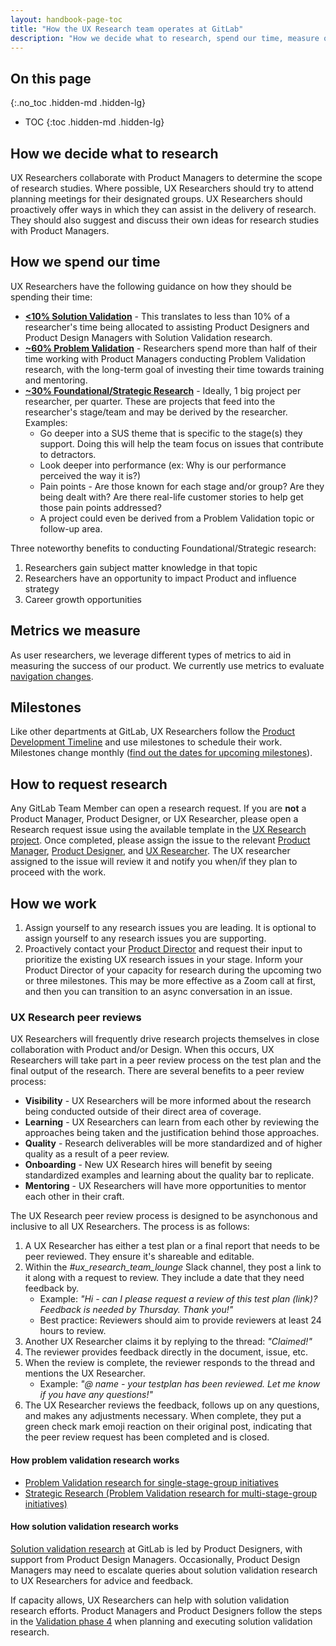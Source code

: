 ```yaml
---
layout: handbook-page-toc
title: "How the UX Research team operates at GitLab"
description: "How we decide what to research, spend our time, measure our success, and more"
---
```


## On this page
{:.no_toc .hidden-md .hidden-lg}

- TOC
{:toc .hidden-md .hidden-lg}


## How we decide what to research
UX Researchers collaborate with Product Managers to determine the scope of research studies. Where possible, UX Researchers should try to attend planning meetings for their designated groups.
UX Researchers should proactively offer ways in which they can assist in the delivery of research. They should also suggest and discuss their own ideas for research studies with Product Managers.

## How we spend our time
UX Researchers have the following guidance on how they should be spending their time:

* **[<10% Solution Validation](/handbook/engineering/ux/ux-research-training/solution-validation-and-methods/)** - This translates to less than 10% of a researcher's time being allocated to assisting Product Designers and Product Design Managers with Solution Validation research.
* **[~60% Problem Validation](/handbook/engineering/ux/ux-research-training/problem-validation-and-methods/)** - Researchers spend more than half of their time working with Product Managers conducting Problem Validation research, with the long-term goal of investing their time towards training and mentoring.
* **[~30% Foundational/Strategic Research](/handbook/engineering/ux/ux-research-training/strategic-research-at-gitlab/)** - Ideally, 1 big project per researcher, per quarter. These are projects that feed into the researcher's stage/team and may be derived by the researcher. Examples:
    * Go deeper into a SUS theme that is specific to the stage(s) they support. Doing this will help the team focus on issues that contribute to detractors.
    * Look deeper into performance (ex: Why is our performance perceived the way it is?)
    * Pain points - Are those known for each stage and/or group? Are they being dealt with? Are there real-life customer stories to help get those pain points addressed?
    * A project could even be derived from a Problem Validation topic or follow-up area.

Three noteworthy benefits to conducting Foundational/Strategic research:
1. Researchers gain subject matter knowledge in that topic
1. Researchers have an opportunity to impact Product and influence strategy
1. Career growth opportunities

## Metrics we measure
As user researchers, we leverage different types of metrics to aid in measuring the success of our product. We currently use metrics to evaluate [navigation changes](/handbook/engineering/ux/ux-research-training/evaluating-navigation/). 

## Milestones
Like other departments at GitLab, UX Researchers follow the [Product Development Timeline](/handbook/engineering/workflow/#product-development-timeline) and use milestones to schedule their work. Milestones change monthly ([find out the dates for upcoming milestones](https://gitlab.com/groups/gitlab-org/-/milestones)).

## How to request research
Any GitLab Team Member can open a research request. If you are **not** a Product Manager, Product Designer, or UX Researcher, please open a Research request issue using the available template in the [UX Research project](https://gitlab.com/gitlab-org/ux-research/). Once completed, please assign the issue to the relevant [Product Manager](/handbook/product/categories/), [Product Designer](/handbook/product/categories/), and [UX Researcher](https://about.gitlab.com/company/team/?department=ux-research-team). The UX researcher assigned to the issue  will review it and notify you when/if they plan to proceed with the work.

## How we work
1. Assign yourself to any research issues you are leading. It is optional to assign yourself to any research issues you are supporting.
1. Proactively contact your [Product Director](/handbook/product/categories/) and request their input to prioritize the existing UX research issues in your stage. Inform your Product Director of your capacity for research during the upcoming two or three milestones. This may be more effective as a Zoom call at first, and then you can transition to an async conversation in an issue.

### UX Research peer reviews
UX Researchers will frequently drive research projects themselves in close collaboration with Product and/or Design.  When this occurs, UX Researchers will take part in a peer review process on the test plan and the final output of the research.  There are several benefits to a peer review process: 
- **Visibility** - UX Researchers will be more informed about the research being conducted outside of their direct area of coverage.
- **Learning** - UX Researchers can learn from each other by reviewing the approaches being taken and the justification behind those approaches.
- **Quality** - Research deliverables will be more standardized and of higher quality as a result of a peer review.
- **Onboarding** - New UX Research hires will benefit by seeing standardized examples and learning about the quality bar to replicate.
- **Mentoring** - UX Researchers will have more opportunities to mentor each other in their craft.

The UX Research peer review process is designed to be asynchonous and inclusive to all UX Researchers.  The process is as follows:

1. A UX Researcher has either a test plan or a final report that needs to be peer reviewed.  They ensure it's shareable and editable.
1. Within the _#ux_research_team_lounge_ Slack channel, they post a link to it along with a request to review.  They include a date that they need feedback by.
     - Example: _"Hi - can I please request a review of this test plan (link)?  Feedback is needed by Thursday.  Thank you!"_
     - Best practice: Reviewers should aim to provide reviewers at least 24 hours to review.
1. Another UX Researcher claims it by replying to the thread: _"Claimed!"_
1. The reviewer provides feedback directly in the document, issue, etc.
1. When the review is complete, the reviewer responds to the thread and mentions the UX Researcher.
     - Example: _"@ name - your testplan has been reviewed.  Let me know if you have any questions!"_
1. The UX Researcher reviews the feedback, follows up on any questions, and makes any adjustments necessary.  When complete, they put a green check mark emoji reaction on their original post, indicating that the peer review request has been completed and is closed.

#### How problem validation research works
* [Problem Validation research for single-stage-group initiatives](/handbook/engineering/ux/ux-research-training/problem-validation-single-stage-group/)
* [Strategic Research (Problem Validation research for multi-stage-group initiatives)](/handbook/engineering/ux/ux-research-training/strategic-research-at-gitlab/)

#### How solution validation research works
[Solution validation research](/handbook/engineering/ux/ux-research-training/solution-validation-and-methods/) at GitLab is led by Product Designers, with support from Product Design Managers. Occasionally, Product Design Managers may need to escalate queries about solution validation research to UX Researchers for advice and feedback. 

If capacity allows, UX Researchers can help with solution validation research efforts.
Product Managers and Product Designers follow the steps in the [Validation phase 4](/handbook/product-development-flow/#validation-phase-4-solution-validation) when planning and executing solution validation research. 


